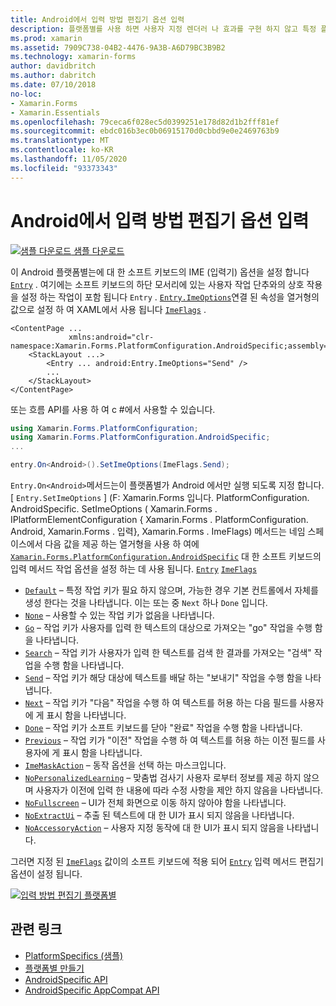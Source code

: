 ```yaml
---
title: Android에서 입력 방법 편집기 옵션 입력
description: 플랫폼별를 사용 하면 사용자 지정 렌더러 나 효과를 구현 하지 않고 특정 플랫폼 에서만 사용할 수 있는 기능을 사용할 수 있습니다. 이 문서에서는 항목에 대 한 소프트 키보드의 입력 방법 편집기 옵션을 설정 하는 Android 플랫폼별를 사용 하는 방법을 설명 합니다.
ms.prod: xamarin
ms.assetid: 7909C738-04B2-4476-9A3B-A6D79BC3B9B2
ms.technology: xamarin-forms
author: davidbritch
ms.author: dabritch
ms.date: 07/10/2018
no-loc:
- Xamarin.Forms
- Xamarin.Essentials
ms.openlocfilehash: 79ceca6f028ec5d0399251e178d82d1b2fff81ef
ms.sourcegitcommit: ebdc016b3ec0b06915170d0cbbd9e0e2469763b9
ms.translationtype: MT
ms.contentlocale: ko-KR
ms.lasthandoff: 11/05/2020
ms.locfileid: "93373343"
---
```

# <a name="entry-input-method-editor-options-on-android"></a>Android에서 입력 방법 편집기 옵션 입력

[![샘플 다운로드](~/media/shared/download.png) 샘플 다운로드](/samples/xamarin/xamarin-forms-samples/userinterface-platformspecifics)

이 Android 플랫폼별는에 대 한 소프트 키보드의 IME (입력기) 옵션을 설정 합니다 [`Entry`](xref:Xamarin.Forms.Entry) . 여기에는 소프트 키보드의 하단 모서리에 있는 사용자 작업 단추와의 상호 작용을 설정 하는 작업이 포함 됩니다 `Entry` . [`Entry.ImeOptions`](xref:Xamarin.Forms.PlatformConfiguration.AndroidSpecific.Entry.ImeOptionsProperty)연결 된 속성을 열거형의 값으로 설정 하 여 XAML에서 사용 됩니다 [`ImeFlags`](xref:Xamarin.Forms.PlatformConfiguration.AndroidSpecific.ImeFlags) .

```xaml
<ContentPage ...
             xmlns:android="clr-namespace:Xamarin.Forms.PlatformConfiguration.AndroidSpecific;assembly=Xamarin.Forms.Core">
    <StackLayout ...>
        <Entry ... android:Entry.ImeOptions="Send" />
        ...
    </StackLayout>
</ContentPage>
```

또는 흐름 API를 사용 하 여 c #에서 사용할 수 있습니다.

```csharp
using Xamarin.Forms.PlatformConfiguration;
using Xamarin.Forms.PlatformConfiguration.AndroidSpecific;
...

entry.On<Android>().SetImeOptions(ImeFlags.Send);
```

`Entry.On<Android>`메서드는이 플랫폼별가 Android 에서만 실행 되도록 지정 합니다. [ `Entry.SetImeOptions` ] (F: Xamarin.Forms 입니다. PlatformConfiguration. AndroidSpecific. SetImeOptions ( Xamarin.Forms . IPlatformElementConfiguration { Xamarin.Forms . PlatformConfiguration. Android, Xamarin.Forms . 입력}, Xamarin.Forms . ImeFlags) 메서드는 네임 스페이스에서 다음 값을 제공 하는 열거형을 사용 하 여에 [`Xamarin.Forms.PlatformConfiguration.AndroidSpecific`](xref:Xamarin.Forms.PlatformConfiguration.AndroidSpecific) 대 한 소프트 키보드의 입력 메서드 작업 옵션을 설정 하는 데 사용 됩니다. [`Entry`](xref:Xamarin.Forms.Entry) [`ImeFlags`](xref:Xamarin.Forms.PlatformConfiguration.AndroidSpecific.ImeFlags)

- [`Default`](xref:Xamarin.Forms.PlatformConfiguration.AndroidSpecific.ImeFlags.Default) – 특정 작업 키가 필요 하지 않으며, 가능한 경우 기본 컨트롤에서 자체를 생성 한다는 것을 나타냅니다. 이는 또는 중 `Next` 하나 `Done` 입니다.
- [`None`](xref:Xamarin.Forms.PlatformConfiguration.AndroidSpecific.ImeFlags.None) – 사용할 수 있는 작업 키가 없음을 나타냅니다.
- [`Go`](xref:Xamarin.Forms.PlatformConfiguration.AndroidSpecific.ImeFlags.Go) – 작업 키가 사용자를 입력 한 텍스트의 대상으로 가져오는 "go" 작업을 수행 함을 나타냅니다.
- [`Search`](xref:Xamarin.Forms.PlatformConfiguration.AndroidSpecific.ImeFlags.Search) – 작업 키가 사용자가 입력 한 텍스트를 검색 한 결과를 가져오는 "검색" 작업을 수행 함을 나타냅니다.
- [`Send`](xref:Xamarin.Forms.PlatformConfiguration.AndroidSpecific.ImeFlags.Send) – 작업 키가 해당 대상에 텍스트를 배달 하는 "보내기" 작업을 수행 함을 나타냅니다.
- [`Next`](xref:Xamarin.Forms.PlatformConfiguration.AndroidSpecific.ImeFlags.Next) – 작업 키가 "다음" 작업을 수행 하 여 텍스트를 허용 하는 다음 필드를 사용자에 게 표시 함을 나타냅니다.
- [`Done`](xref:Xamarin.Forms.PlatformConfiguration.AndroidSpecific.ImeFlags.Done) – 작업 키가 소프트 키보드를 닫아 "완료" 작업을 수행 함을 나타냅니다.
- [`Previous`](xref:Xamarin.Forms.PlatformConfiguration.AndroidSpecific.ImeFlags.Previous) – 작업 키가 "이전" 작업을 수행 하 여 텍스트를 허용 하는 이전 필드를 사용자에 게 표시 함을 나타냅니다.
- [`ImeMaskAction`](xref:Xamarin.Forms.PlatformConfiguration.AndroidSpecific.ImeFlags.ImeMaskAction) – 동작 옵션을 선택 하는 마스크입니다.
- [`NoPersonalizedLearning`](xref:Xamarin.Forms.PlatformConfiguration.AndroidSpecific.ImeFlags.NoPersonalizedLearning) – 맞춤법 검사기 사용자 로부터 정보를 제공 하지 않으며 사용자가 이전에 입력 한 내용에 따라 수정 사항을 제안 하지 않음을 나타냅니다.
- [`NoFullscreen`](xref:Xamarin.Forms.PlatformConfiguration.AndroidSpecific.ImeFlags.NoFullscreen) – UI가 전체 화면으로 이동 하지 않아야 함을 나타냅니다.
- [`NoExtractUi`](xref:Xamarin.Forms.PlatformConfiguration.AndroidSpecific.ImeFlags.NoExtractUi) – 추출 된 텍스트에 대 한 UI가 표시 되지 않음을 나타냅니다.
- [`NoAccessoryAction`](xref:Xamarin.Forms.PlatformConfiguration.AndroidSpecific.ImeFlags.NoAccessoryAction) – 사용자 지정 동작에 대 한 UI가 표시 되지 않음을 나타냅니다.

그러면 지정 된 [`ImeFlags`](xref:Xamarin.Forms.PlatformConfiguration.AndroidSpecific.ImeFlags) 값이의 소프트 키보드에 적용 되어 [`Entry`](xref:Xamarin.Forms.Entry) 입력 메서드 편집기 옵션이 설정 됩니다.

[![입력 방법 편집기 플랫폼별](entry-ime-options-images/entry-imeoptions.png "입력 방법 편집기 플랫폼별")](entry-ime-options-images/entry-imeoptions-large.png#lightbox "입력 방법 편집기 플랫폼별")

## <a name="related-links"></a>관련 링크

- [PlatformSpecifics (샘플)](/samples/xamarin/xamarin-forms-samples/userinterface-platformspecifics)
- [플랫폼별 만들기](~/xamarin-forms/platform/platform-specifics/index.md#creating-platform-specifics)
- [AndroidSpecific API](xref:Xamarin.Forms.PlatformConfiguration.AndroidSpecific)
- [AndroidSpecific AppCompat API](xref:Xamarin.Forms.PlatformConfiguration.AndroidSpecific.AppCompat)